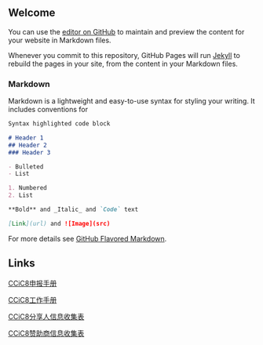 ## Welcome

You can use the [editor on GitHub](https://github.com/coronin/ccic2021/edit/gh-pages/index.md) to maintain and preview the content for your website in Markdown files.

Whenever you commit to this repository, GitHub Pages will run [Jekyll](https://jekyllrb.com/) to rebuild the pages in your site, from the content in your Markdown files.

### Markdown

Markdown is a lightweight and easy-to-use syntax for styling your writing. It includes conventions for

```markdown
Syntax highlighted code block

# Header 1
## Header 2
### Header 3

- Bulleted
- List

1. Numbered
2. List

**Bold** and _Italic_ and `Code` text

[Link](url) and ![Image](src)
```

For more details see [GitHub Flavored Markdown](https://guides.github.com/features/mastering-markdown/).

## Links

[CCiC8申报手册](https://shimo.im/docs/osqPvsJl3IcnSFlF/)

[CCiC8工作手册](https://shimo.im/docs/r2SSnM80etAyLTP1/)

[CCiC8分享人信息收集表](https://a.b.c)

[CCiC8赞助商信息收集表](https://a.b.c)
